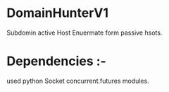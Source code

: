 # DomainHunterV1
Subdomin active Host Enuermate form passive hsots.
# Dependencies :-
used python Socket concurrent.futures modules.
